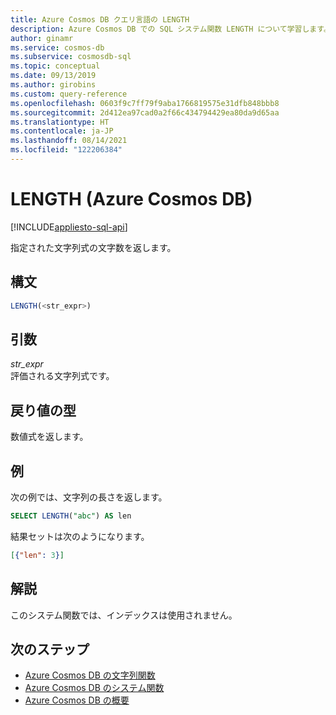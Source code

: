 ```yaml
---
title: Azure Cosmos DB クエリ言語の LENGTH
description: Azure Cosmos DB での SQL システム関数 LENGTH について学習します。
author: ginamr
ms.service: cosmos-db
ms.subservice: cosmosdb-sql
ms.topic: conceptual
ms.date: 09/13/2019
ms.author: girobins
ms.custom: query-reference
ms.openlocfilehash: 0603f9c7ff79f9aba1766819575e31dfb848bbb8
ms.sourcegitcommit: 2d412ea97cad0a2f66c434794429ea80da9d65aa
ms.translationtype: HT
ms.contentlocale: ja-JP
ms.lasthandoff: 08/14/2021
ms.locfileid: "122206384"
---
```

# <a name="length-azure-cosmos-db"></a>LENGTH (Azure Cosmos DB)
[!INCLUDE[appliesto-sql-api](../includes/appliesto-sql-api.md)]

 指定された文字列式の文字数を返します。  
  
## <a name="syntax"></a>構文
  
```sql
LENGTH(<str_expr>)  
```  
  
## <a name="arguments"></a>引数
  
*str_expr*  
   評価される文字列式です。  
  
## <a name="return-types"></a>戻り値の型
  
  数値式を返します。  
  
## <a name="examples"></a>例
  
  次の例では、文字列の長さを返します。  
  
```sql
SELECT LENGTH("abc") AS len 
```  
  
 結果セットは次のようになります。  
  
```json
[{"len": 3}]  
```  

## <a name="remarks"></a>解説

このシステム関数では、インデックスは使用されません。

## <a name="next-steps"></a>次のステップ

- [Azure Cosmos DB の文字列関数](sql-query-string-functions.md)
- [Azure Cosmos DB のシステム関数](sql-query-system-functions.md)
- [Azure Cosmos DB の概要](../introduction.md)
